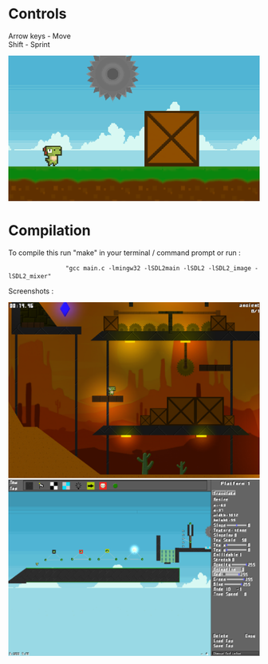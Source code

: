 # Controls
Arrow keys - Move<br>
Shift - Sprint

![alt text](https://github.com/MrGun3r/PlatformerEngine/blob/main/readmePhoto.PNG?raw=true)

# Compilation
To compile this run "make" in your terminal / command prompt or run :<br />

                    "gcc main.c -lmingw32 -lSDL2main -lSDL2 -lSDL2_image -lSDL2_mixer"



Screenshots :

 ![alt text](https://github.com/MrGun3r/PlatformerEngine/blob/main/githubIMG/Capture.PNG?raw=true)
 ![alt text](https://github.com/MrGun3r/PlatformerEngine/blob/main/githubIMG/Capture2.PNG?raw=true)
